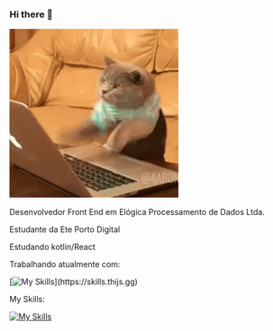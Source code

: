 ### Hi there 👋
![](https://github.com/denysleo/denysleo/blob/main/68747470733a2f2f6d656469612e67697068792e636f6d2f6d656469612f4c6d4e77724268656a6b4b394546503530342f67697068792e676966.gif)

Desenvolvedor Front End em Elógica Processamento de Dados Ltda.

Estudante da Ete Porto Digital

Estudando kotlin/React

Trabalhando atualmente com:

[![My Skills](https://skills.thijs.gg/icons?i=ts,angular,)](https://skills.thijs.gg)

My Skills:

[![My Skills](https://skills.thijs.gg/icons?i=js,html,css,java,c#)](https://skills.thijs.gg)

